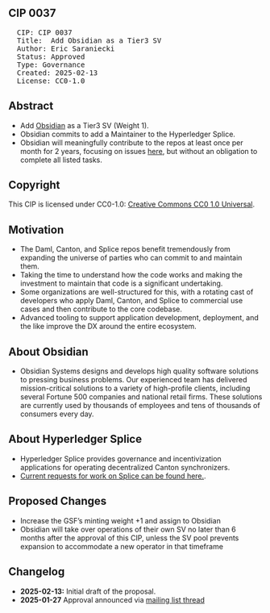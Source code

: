 ## CIP 0037

<pre>
  CIP: CIP 0037
  Title:  Add Obsidian as a Tier3 SV 
  Author: Eric Saraniecki
  Status: Approved 
  Type: Governance 
  Created: 2025-02-13
  License: CC0-1.0
</pre>

## Abstract

* Add [Obsidian](http://obsidian.systems) as a Tier3 SV (Weight 1).
* Obsidian commits to add a Maintainer to the Hyperledger Splice.
* Obsidian will meaningfully contribute to the repos at least once per month for 2 years, focusing on issues [here](https://github.com/hyperledger-labs/splice/issues), but without an obligation to complete all listed tasks.



## Copyright

This CIP is licensed under CC0-1.0: [Creative Commons CC0 1.0 Universal](https://creativecommons.org/publicdomain/zero/1.0/).


## Motivation

* The Daml, Canton, and Splice repos benefit tremendously from expanding the universe of parties who can commit to and maintain them.
* Taking the time to understand how the code works and making the investment to maintain that code is a significant undertaking.
* Some organizations are well-structured for this, with a rotating cast of developers who apply Daml, Canton, and Splice to commercial use cases and then contribute to the core codebase.
* Advanced tooling to support application development, deployment, and the like improve the DX around the entire ecosystem.

## About Obsidian

* Obsidian Systems designs and develops high quality software solutions to pressing business problems. Our experienced team has delivered mission-critical solutions to a variety of high-profile clients, including several Fortune 500 companies and national retail firms. These solutions are currently used by thousands of employees and tens of thousands of consumers every day.

## About Hyperledger Splice

* Hyperledger Splice provides governance and incentivization applications for operating decentralized Canton synchronizers.
* [Current requests for work on Splice can be found here.](https://github.com/hyperledger-labs/splice/issues).



## Proposed Changes 

* Increase the GSF’s minting weight +1 and assign to Obsidian
* Obsidian will take over operations of their own SV no later than 6 months after the approval of this CIP, unless the SV pool prevents expansion to accommodate a new operator in that timeframe

## Changelog

* **2025-02-13:** Initial draft of the proposal.
* **2025-01-27** Approval announced via [mailing list thread](https://lists.sync.global/g/cip-announce/topic/cip_0035_sv_rights_for/110840634)
